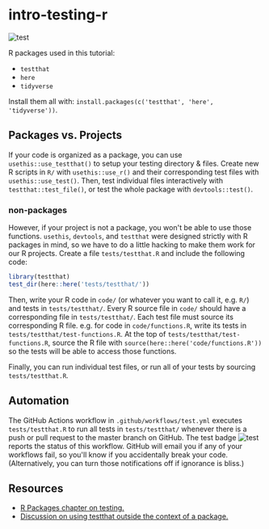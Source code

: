 # intro-testing-r

<!-- badges: start -->
![test](https://github.com/SchlossLab/intro-testing-r/workflows/test/badge.svg)
<!-- badges: end -->

R packages used in this tutorial:

- `testthat`
- `here`
- `tidyverse`

Install them all with: `install.packages(c('testthat', 'here', 'tidyverse'))`.

## Packages vs. Projects

If your code is organized as a package, you can use `usethis::use_testthat()`
to setup your testing directory & files. 
Create new R scripts in `R/` with `usethis::use_r()` 
and their corresponding test files with `usethis::use_test()`.
Then, test individual files interactively with `testthat::test_file()`,
or test the whole package with `devtools::test()`.

### non-packages

However, if your project is not a package, you won't be able to use those functions.
`usethis`, `devtools`, and `testthat` were designed strictly with R packages 
in mind, so we have to do a little hacking to make them work for our R projects.
Create a file `tests/testthat.R` and include the following code:

``` r
library(testthat)
test_dir(here::here('tests/testthat/'))
```

Then, write your R code in `code/` (or whatever you want to call it, e.g. `R/`) and tests in `tests/testthat/`.
Every R source file in `code/` should have a corresponding file in `tests/testthat/`.
Each test file must source its corresponding R file.
e.g. for code in `code/functions.R`, write its tests in `tests/testthat/test-functions.R`.
At the top of `tests/testthat/test-functions.R`, source the R file with `source(here::here('code/functions.R'))` so the tests will be able to access those functions.

Finally, you can run individual test files, or run all of your tests by sourcing `tests/testthat.R`.

## Automation

The GitHub Actions workflow in `.github/workflows/test.yml` executes 
`tests/testthat.R` to run all tests in `tests/testthat/` whenever there is a 
push or pull request to the master branch on GitHub.
The test badge ![test](https://github.com/SchlossLab/intro-testing-r/workflows/test/badge.svg)
reports the status of this workflow.
GitHub will email you if any of your workflows fail,
so you'll know if you accidentally break your code.
(Alternatively, you can turn those notifications off if ignorance is bliss.)

## Resources

- [R Packages chapter on testing.](https://r-pkgs.org/tests.html)
- [Discussion on using testthat outside the context of a package.](https://github.com/r-lib/testthat/issues/659)
